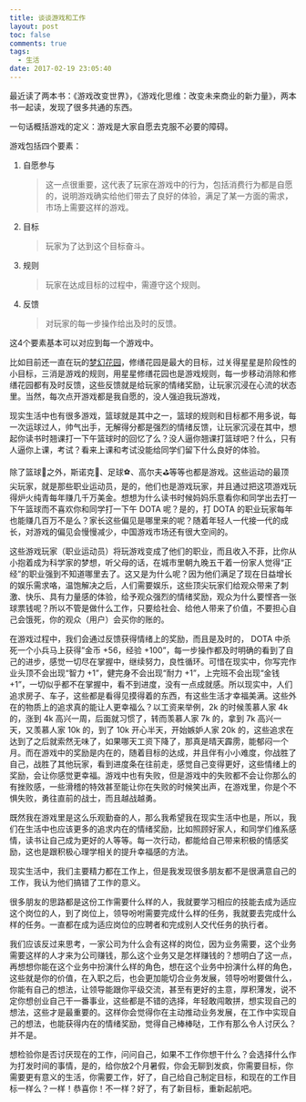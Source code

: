 ```yaml
---
title: 谈谈游戏和工作
layout: post
toc: false
comments: true
tags:
  - 生活
date: 2017-02-19 23:05:40
---
```



最近读了两本书：《游戏改变世界》，《游戏化思维：改变未来商业的新力量》，两本书一起读，发现了很多共通的东西。

一句话概括游戏的定义：游戏是大家自愿去克服不必要的障碍。

游戏包括四个要素：
1. 自愿参与
     > 这一点很重要，这代表了玩家在游戏中的行为，包括消费行为都是自愿的，说明游戏确实给他们带去了良好的体验，满足了某一方面的需求，市场上需要这样的游戏。
2. 目标
     > 玩家为了达到这个目标奋斗。
3. 规则
     > 玩家在达成目标的过程中，需遵守这个规则。
4. 反馈
     > 对玩家的每一步操作给出及时的反馈。

这4个要素基本可以对应到每一个游戏中。

比如目前还一直在玩的[梦幻花园](/2016/12/14/Gardenscapes)，修缮花园是最大的目标，过关得星星是阶段性的小目标，三消是游戏的规则，用星星修缮花园也是游戏规则，每一步移动消除和修缮花园都有及时反馈，这些反馈就是给玩家的情绪奖励，让玩家沉浸在心流的状态里。当然，每次点开游戏都是我自愿的，没人强迫我玩游戏，

现实生活中也有很多游戏，篮球就是其中之一，篮球的规则和目标都不用多说，每一次运球过人，帅气出手，无解得分都是强烈的情绪反馈，让玩家沉浸在其中，想起你读书时翘课打一下午篮球时的回忆了么？没人逼你翘课打篮球吧？什么，只有人逼你上课，考试？看来上课和考试没能给同学们留下什么良好的体验。

除了篮球🏀之外，斯诺克🎱、足球⚽️、高尔夫⛳️等等也都是游戏。这些运动的最顶尖玩家，就是那些职业运动员，是的，他们也是游戏玩家，并且通过把这项游戏玩得炉火纯青每年赚几千万美金。想想为什么读书时候妈妈乐意看你和同学出去打一下午篮球而不喜欢你和同学打一下午 DOTA 呢？是的，打 DOTA 的职业玩家每年也能赚几百万不是么？家长这些偏见是哪里来的呢？随着年轻人一代接一代的成长，对游戏的偏见会慢慢减少，中国游戏市场还有很大空间的。

这些游戏玩家（职业运动员）将玩游戏变成了他们的职业，而且收入不菲，比你从小抱着成为科学家的梦想，听父母的话，在城市里朝九晚五干着一份家人觉得“正经”的职业强到不知道哪里去了。这又是为什么呢？因为他们满足了现在日益增长的娱乐需求咯，温饱解决之后，人们需要娱乐，这些顶尖玩家们给观众带来了刺激、快乐、具有力量感的体验，给予观众强烈的情绪奖励，观众为什么要悭吝一张球票钱呢？所以不管是做什么工作，只要给社会、给他人带来了价值，不要担心自己会饿死，你的观众（用户）会买你的账的。

在游戏过程中，我们会通过反馈获得情绪上的奖励，而且是及时的， DOTA 中杀死一个小兵马上获得”金币 +56，经验 +100”，每一步操作都及时明确的看到了自己的进步，感觉一切尽在掌握中，继续努力，良性循环。可惜在现实中，你写完作业头顶不会出现“智力 +1”，健完身不会出现“耐力 +1”，上完班不会出现“金钱 +1”，一切似乎都不在掌握中，看不到进度，没有一点成就感。所以现实中，人们追求房子、车子，这些都是看得见摸得着的东西，有这些生活才幸福美满。这些外在的物质上的追求真的能让人更幸福么？以工资来举例，2k 的时候羡慕人家 4k 的，涨到 4k 高兴一周，后面就习惯了，转而羡慕人家 7k 的，拿到 7k 高兴一天，又羡慕人家 10k 的，到了 10k 开心半天，开始嫉妒人家 20k 的，这些追求在达到了之后就索然无味了，如果哪天工资下降了，那真是晴天霹雳，能郁闷一个月。而在游戏中的奖励是内在的，随着目标的达成，并且伴有小小难度，你战胜了自己，战胜了其他玩家，看到进度条在往前走，感觉自己变得更好，这些情绪上的奖励，会让你感觉更幸福。游戏中也有失败，但是游戏中的失败都不会让你那么的有挫败感，一些滑稽的特效甚至能让你在失败的时候笑出声，在游戏里，你是个不惧失败，勇往直前的战士，而且越战越勇。

既然我在游戏里是这么乐观勤奋的人，那么我希望我在现实生活中也是，所以，我们在生活中也应该更多的追求内在的情绪奖励，比如照顾好家人，和同学们维系感情，读书让自己成为更好的人等等。每一次行动，都能给自己带来积极的情感奖励，这也是跟积极心理学相关的提升幸福感的方法。

现实生活中，我们主要精力都在工作上，但是我发现很多朋友都不是很满意自己的工作，我认为他们搞错了工作的意义。

很多朋友的思路都是这份工作需要什么样的人，我就要学习相应的技能去成为适应这个岗位的人，到了岗位上，领导吩咐需要完成什么样的任务，我就要去完成什么样的任务。一直都在成为适应岗位的应聘者和完成别人交代任务的执行者。

我们应该反过来思考，一家公司为什么会有这样的岗位，因为业务需要，这个业务需要这样的人才来为公司赚钱，那么这个业务又是怎样赚钱的？想明白了这一点，再想想你能在这个业务中扮演什么样的角色，想在这个业务中扮演什么样的角色，这些就是你的价值，在入职之后，也会更加能切合业务发展，领导吩咐要做什么，你能有自己的想法，让领导能跟你平级交流，甚至有更好的主意，厚积薄发，说不定你想创业自己干一番事业，这些都是不错的选择，年轻敢闯敢拼，想实现自己的想法，这些才是最重要的。这样你会觉得你在主动推动业务发展，在工作中实现自己的想法，也能获得内在的情绪奖励，觉得自己棒棒哒，工作有那么令人讨厌么？并不是。

想检验你是否讨厌现在的工作，问问自己，如果不工作你想干什么？会选择什么作为打发时间的事情，是的，给你放2个月暑假，你会无聊到发疯，你需要目标，你需要更有意义的生活，你需要工作，好了，自己给自己制定目标，和现在的工作目标一样么？一样！恭喜你！不一样？好了，有了新目标，重新起航吧。
